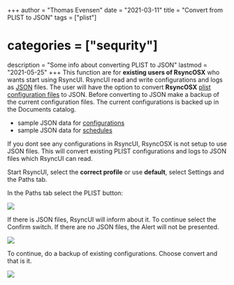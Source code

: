 +++
author = "Thomas Evensen"
date = "2021-03-11"
title =  "Convert from PLIST to JSON"
tags = ["plist"]
# categories = ["sequrity"]
description = "Some info about converting PLIST to JSON"
lastmod = "2021-05-25"
+++
This function are for **existing users of RsyncOSX** who wants start using RsyncUI. RsyncUI read and write configurations and logs as [JSON](https://en.wikipedia.org/wiki/JSON) files. The user will have the option to convert **RsyncOSX** [plist configuration files](https://en.wikipedia.org/wiki/Property_list) to JSON. Before converting to JSON make a backup of the current configuration files. The current configurations is backed up in the Documents catalog.

- sample JSON data for [configurations](https://raw.githubusercontent.com/rsyncOSX/RsyncUI/main/samplejsondata/configurations.json)
- sample JSON data for [schedules](https://raw.githubusercontent.com/rsyncOSX/RsyncUI/main/samplejsondata/schedules.json)

If you dont see any configurations in RsyncUI, RsyncOSX is not setup to use JSON files. This will convert existing PLIST configurations and logs to JSON files which RsyncUI can read.

Start RsyncUI, select the **correct profile** or use **default**, select Settings and the Paths tab.

In the Paths tab select the PLIST button:

![](/images/plist/plist1.png)

If there is JSON files, RsyncUI will inform about it. To continue select the Confirm switch. If there are no JSON files, the Alert will not be presented.

![](/images/plist/plist2.png)

To continue, do a backup of existing configurations. Choose convert and that is it.

![](/images/plist/plist3.png)
